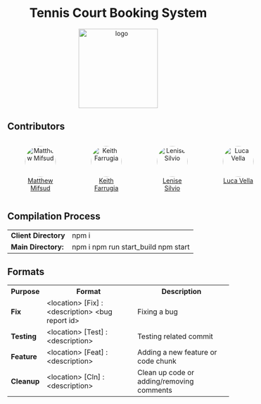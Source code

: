 <h1 align="center"> Tennis Court Booking System</h1>

<p align="center"><a target="_blank" rel="noopener noreferrer"><img width="180" src="https://i.ibb.co/z6nLrz5/logo.png" alt="logo"></a></p>

Contributors
---
<div style="margin-right: 20px; text-align: center; display: flex;">
<figure align="center">
    <img alt="Matthew Mifsud" style="width: 70px; border-radius: 50%;" src="https://avatars.githubusercontent.com/u/97695752?v=4"/>
    <figcaption><a href="https://github.com/mifsudmatthew"  alt="Matthew Mifsud">Matthew Mifsud</a></figcaption>
</figure>
<figure align="center">
    <img alt="Keith Farrugia" style="width: 70px; border-radius: 50%;"
     src="https://avatars.githubusercontent.com/u/148719589?v=4"/>
    <figcaption>
    <a href="https://github.com/KeithFarrugia" alt="Keith Farrugia">Keith Farrugia</a>
    </figcaption>
</figure>
<figure align="center">
    <img alt="Lenise Silvio" style="width: 70px; border-radius: 50%;"
     src="https://avatars.githubusercontent.com/u/147991201?v=4" />
    <figcaption>
    <a href="https://github.com/lensil" alt="Lenise Silvio">Lenise Silvio</a>
    </figcaption>
</figure>
<figure align="center">
    <img alt="Luca Vella" style="width: 70px; border-radius: 50%;"
     src="https://avatars.githubusercontent.com/u/104022853?v=4"/>
    <figcaption>
    <a href="https://github.com/FirePhoenixBro" alt="Luca Vella">Luca Vella</a>
    </figcaption>
</figure>
</div>

Compilation Process
-------------------
<table>
  <tr>
    <td><b>Client Directory</b></td>
    <td>npm i</td>
  </tr>
  <tr>
    <td><b>Main Directory:</b></td>
    <td>
    npm i
    npm run start_build
    npm start
    </td>
  </tr>
</table>


Formats
--------
<table>
  <tr>
    <th><b>Purpose</b></th>
    <th> Format</th>
    <th> Description</th>
  </tr>

  <tr>
    <td><b>Fix</b></td>
    <td>&lt;location&gt; [Fix] : &lt;description&gt; &lt;bug report id&gt;</td>
    <td>Fixing a bug</td>
  </tr>
  
  <tr>
    <td><b>Testing</b></td>
    <td>&lt;location&gt; [Test] : &lt;description&gt;</td>
    <td>Testing related commit</td>
  </tr>

  <tr>
    <td><b>Feature</b></td>
    <td>&lt;location&gt; [Feat] : &lt;description&gt;</td>
    <td>Adding a new feature or code chunk</td>
  </tr>

  <tr>
    <td><b>Cleanup</b></td>
    <td>&lt;location&gt; [Cln] : &lt;description&gt;</td>
    <td>Clean up code or adding/removing comments</td>
  </tr>
</table>
